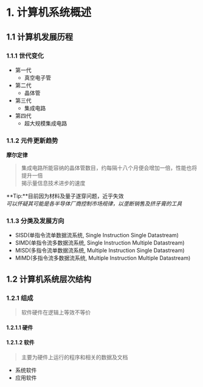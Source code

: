# 1. 计算机系统概述

## 1.1 计算机发展历程

### 1.1.1 世代变化

- 第一代
  - 真空电子管
- 第二代
  - 晶体管
- 第三代
  - 集成电路
- 第四代
  - 超大规模集成电路

### 1.1.2 元件更新趋势

**摩尔定律**

> 集成电路所能容纳的晶体管数目，约每隔十八个月便会增加一倍，性能也将提升一倍  
> 揭示量信息技术进步的速度

**Tip:**目前因为材料及量子遂穿问题，近乎失效  
_可以怀疑其可能是各半导体厂商控制市场规律，以垄断销售及挤牙膏的工具_

### 1.1.3 分类及发展方向

- SISD(单指令流单数据流系统, Single Instruction Single Datastream)
- SIMD(单指令流多数据流系统, Single Instruction Multiple Datastream)
- MISD(多指令流单数据流系统, Multiple Instruction Single Datastream)
- MIMD(多指令流多数据流系统, Multiple Instruction Multiple Datastream)

## 1.2 计算机系统层次结构

### 1.2.1 组成

> 软件硬件在逻辑上等效不等价

#### 1.2.1.1 硬件

#### 1.2.1.2 软件

> 主要为硬件上运行的程序和相关的数据及文档

- 系统软件
- 应用软件
